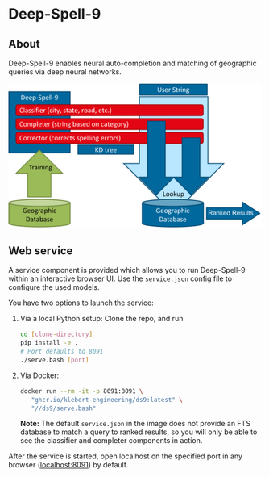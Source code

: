 Deep-Spell-9
============

## About

Deep-Spell-9 enables neural auto-completion and matching of geographic queries via deep neural networks.

![Figure 1](docs/figure.png)

## Web service

A service component is provided which allows
you to run Deep-Spell-9 within an interactive browser UI.
Use the `service.json` config file to configure the used models.

You have two options to launch the service:

1. Via a local Python setup: Clone the repo, and run
   
   ```bash
   cd [clone-directory]
   pip install -e .
   # Port defaults to 8091
   ./serve.bash [port]
   ```
   
2. Via Docker:

   ```bash
   docker run --rm -it -p 8091:8091 \
      "ghcr.io/klebert-engineering/ds9:latest" \
      "//ds9/serve.bash"
   ```
   
   **Note:** The default `service.json` in the image does not
   provide an FTS database to match a query to ranked results,
   so you will only be able to see the classifier and completer
   components in action.

After the service is started, open localhost on the
specified port in any browser ([localhost:8091](http://localhost:8091)) by default.
